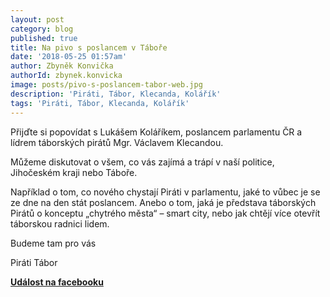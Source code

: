 ```yaml
---
layout: post
category: blog
published: true
title: Na pivo s poslancem v Táboře
date: '2018-05-25 01:57am'
author: Zbyněk Konvička
authorId: zbynek.konvicka
image: posts/pivo-s-poslancem-tabor-web.jpg
description: 'Piráti, Tábor, Klecanda, Kolářík'
tags: 'Piráti, Tábor, Klecanda, Kolářík'
---
```

Přijďte si popovídat s Lukášem Koláříkem, poslancem parlamentu ČR a lídrem táborských pirátů Mgr. Václavem Klecandou.
 
Můžeme diskutovat o všem, co vás zajímá a trápí v naší politice, Jihočeském kraji nebo Táboře. 

Například o tom, co nového chystají Piráti v parlamentu, jaké to vůbec je se ze dne na den stát poslancem. 
Anebo o tom, jaká je představa táborských Pirátů o konceptu „chytrého města“ – smart city, nebo jak chtějí více otevřít táborskou radnici lidem.

Budeme tam pro vás

Piráti Tábor

[**Událost na facebooku**](https://www.facebook.com/events/391216004726723/)

